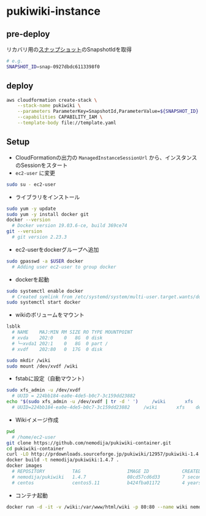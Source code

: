 # pukiwiki-instance

## pre-deploy

リカバリ用の[スナップショット](https://ap-northeast-1.console.aws.amazon.com/ec2/v2/home?region=ap-northeast-1#Snapshots:sort=desc:startTime)のSnapshotIdを取得


```sh
# e.g.
SNAPSHOT_ID=snap-0927dbdc6113398f0
```

## deploy

```sh
aws cloudformation create-stack \
    --stack-name pukiwiki \
    --parameters ParameterKey=SnapshotId,ParameterValue=${SNAPSHOT_ID} \
    --capabilities CAPABILITY_IAM \
    --template-body file://template.yaml
```

## Setup

- CloudFormationの出力の `ManagedInstanceSessionUrl` から、インスタンスのSessionをスタート
- `ec2-user` に変更

```sh
sudo su - ec2-user
```

- ライブラリをインストール

```sh
sudo yum -y update
sudo yum -y install docker git
docker --version
  # Docker version 19.03.6-ce, build 369ce74
git --version
  # git version 2.23.3
```

- ec2-userをdockerグループへ追加

```sh
sudo gpasswd -a $USER docker
  # Adding user ec2-user to group docker
```

- dockerを起動

```sh
sudo systemctl enable docker
  # Created symlink from /etc/systemd/system/multi-user.target.wants/docker.service to /usr/lib/systemd/system/docker.service.
sudo systemctl start docker
```

- wikiのボリュームをマウント

```sh
lsblk
  # NAME    MAJ:MIN RM SIZE RO TYPE MOUNTPOINT
  # xvda    202:0    0   8G  0 disk
  # └─xvda1 202:1    0   8G  0 part /
  # xvdf    202:80   0  17G  0 disk
```

```sh
sudo mkdir /wiki
sudo mount /dev/xvdf /wiki
```

- fstabに設定（自動マウント）

```sh
sudo xfs_admin -u /dev/xvdf
  # UUID = 224bb184-ea0e-4de5-b0c7-3c159dd23882
echo "$(sudo xfs_admin -u /dev/xvdf | tr -d ' ')     /wiki       xfs    defaults          0   0" | sudo tee -a /etc/fstab
  # UUID=224bb184-ea0e-4de5-b0c7-3c159dd23882     /wiki       xfs    defaults          0   0
```

- Wikiイメージ作成

```sh
pwd
  # /home/ec2-user
git clone https://github.com/nemodija/pukiwiki-container.git
cd pukiwiki-container
curl -LO http://prdownloads.sourceforge.jp/pukiwiki/12957/pukiwiki-1.4.7_notb.tar.gz
docker build -t nemodija/pukiwiki:1.4.7 .
docker images
  # REPOSITORY          TAG                 IMAGE ID            CREATED             SIZE
  # nemodija/pukiwiki   1.4.7               08cd57cd6d33        7 seconds ago       734MB
  # centos              centos5.11          b424fba01172        4 years ago         284MB
```

- コンテナ起動

```sh
docker run -d -it -v /wiki:/var/www/html/wiki -p 80:80 --name wiki nemodija/pukiwiki:1.4.7
```
